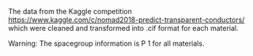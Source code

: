 The data from the Kaggle competition https://www.kaggle.com/c/nomad2018-predict-transparent-conductors/ which were cleaned and transformed into .cif format for each material.

Warning: The spacegroup information is P 1 for all materials.
